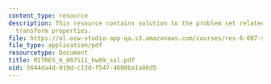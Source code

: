 ```yaml
---
content_type: resource
description: This resource contains solution to the problem set related to Fourier
  transform properties.
file: https://ol-ocw-studio-app-qa.s3.amazonaws.com/courses/res-6-007-signals-and-systems-spring-2011/5644da4d019dc13df5474608ba1a86d5_MITRES_6_007S11_hw09_sol.pdf
file_type: application/pdf
resourcetype: Document
title: MITRES_6_007S11_hw09_sol.pdf
uid: 5644da4d-019d-c13d-f547-4608ba1a86d5
---
```

